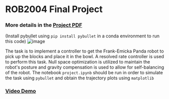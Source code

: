 # ROB2004 Final Project
### More details in the [Project PDF](https://github.com/akramekhairi/ROB2004-FinalProject/blob/main/Pick%20and%20Place%20Task%20Report.pdf)
(Install pybullet using ``` pip install pybullet ``` in a conda environment to run this code)
![image](https://github.com/akramekhairi/ROB2004-FinalProject/assets/84908314/e24354f3-6204-4340-bfcb-2aedcd543996)

The task is to implement a controller to get the Frank-Emicka Panda robot to pick up the blocks and place it in the bowl.
A resolved rate controller is used to perform this task. Null space optimization is utilized to maintain the robot's posture and gravity compensation is used to allow for self-balancing of the robot.
The notebook ```project.ipynb``` should be run in order to simulate the task using ```pybullet``` and obtain the trajectory plots using ```matplotlib``` 

### [Video Demo](https://youtu.be/kVciQE8W_BY)

